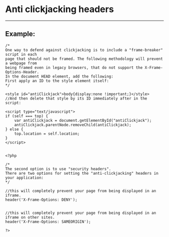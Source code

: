# Anti clickjacking headers
-------

## Example:

            
    /*
  	One way to defend against clickjacking is to include a "frame-breaker" script in each
  	page that should not be framed. The following methodology will prevent a webpage from
  	being framed even in legacy browsers, that do not support the X-Frame-Options-Header.
  	In the document HEAD element, add the following:
  	First apply an ID to the style element itself:
  	*/

  	<style id="antiClickjack">body{display:none !important;}</style>
  	//And then delete that style by its ID immediately after in the script:

	<script type="text/javascript">
	if (self === top) {
		var antiClickjack = document.getElementById("antiClickjack");
		antiClickjack.parentNode.removeChild(antiClickjack);
	} else {
		top.location = self.location;
	}
	</script>


  	<?php
    
  	/*
  	The second option is to use "security headers".
  	There are two options for setting the "anti-clickjacking" headers in your application:
  	*/

  	//this will completely prevent your page from being displayed in an iframe.
  	header('X-Frame-Options: DENY');


  	//this will completely prevent your page from being displayed in an iframe on other sites.
  	header('X-Frame-Options: SAMEORIGIN');

  	?>
